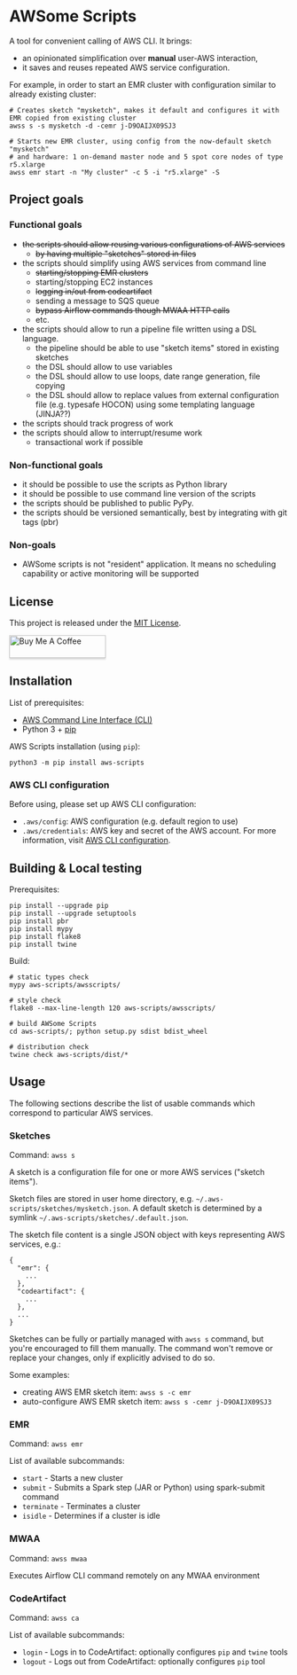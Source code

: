 # AWSome Scripts

A tool for convenient calling of AWS CLI. It brings:

- an opinionated simplification over **manual** user-AWS interaction,
- it saves and reuses repeated AWS service configuration.

For example, in order to start an EMR cluster with configuration similar to already existing cluster:

```
# Creates sketch "mysketch", makes it default and configures it with EMR copied from existing cluster
awss s -s mysketch -d -cemr j-D9OAIJX09SJ3

# Starts new EMR cluster, using config from the now-default sketch "mysketch"
# and hardware: 1 on-demand master node and 5 spot core nodes of type r5.xlarge
awss emr start -n "My cluster" -c 5 -i "r5.xlarge" -S
```

## Project goals

### Functional goals

- ~~the scripts should allow reusing various configurations of AWS services~~
    - ~~by having multiple "sketches" stored in files~~
- the scripts should simplify using AWS services from command line
    - ~~starting/stopping EMR clusters~~
    - starting/stopping EC2 instances
    - ~~logging in/out from codeartifact~~
    - sending a message to SQS queue
    - ~~bypass Airflow commands though MWAA HTTP calls~~
    - etc.
- the scripts should allow to run a pipeline file written using a DSL language.
    - the pipeline should be able to use "sketch items" stored in existing sketches
    - the DSL should allow to use variables
    - the DSL should allow to use loops, date range generation, file copying
    - the DSL should allow to replace values from external configuration file (e.g. typesafe HOCON) using some
      templating language (JINJA??)
- the scripts should track progress of work
- the scripts should allow to interrupt/resume work
    - transactional work if possible

### Non-functional goals

- it should be possible to use the scripts as Python library
- it should be possible to use command line version of the scripts
- the scripts should be published to public PyPy.
- the scripts should be versioned semantically, best by integrating with git tags (pbr)

### Non-goals

- AWSome scripts is not "resident" application. It means no scheduling capability or active monitoring will be supported

## License

This project is released under the [MIT License][mit-license].

<a href="https://www.buymeacoffee.com/vbmacher" target="_blank"><img src="https://www.buymeacoffee.com/assets/img/custom_images/orange_img.png" alt="Buy Me A Coffee" style="height: 41px !important;width: 174px !important;box-shadow: 0px 3px 2px 0px rgba(190, 190, 190, 0.5) !important;-webkit-box-shadow: 0px 3px 2px 0px rgba(190, 190, 190, 0.5) !important;" ></a>


## Installation

List of prerequisites:

- [AWS Command Line Interface (CLI)][cli-install]
- Python 3 + [pip][pip]

AWS Scripts installation (using `pip`):

```
python3 -m pip install aws-scripts
```

### AWS CLI configuration

Before using, please set up AWS CLI configuration:

- `.aws/config`: AWS configuration (e.g. default region to use)
- `.aws/credentials`: AWS key and secret of the AWS account. For more information,
  visit [AWS CLI configuration][cli-config].

## Building & Local testing

Prerequisites:

```
pip install --upgrade pip
pip install --upgrade setuptools
pip install pbr
pip install mypy
pip install flake8
pip install twine
```

Build:

```
# static types check
mypy aws-scripts/awsscripts/

# style check
flake8 --max-line-length 120 aws-scripts/awsscripts/

# build AWSome Scripts
cd aws-scripts/; python setup.py sdist bdist_wheel

# distribution check
twine check aws-scripts/dist/*
```

## Usage

The following sections describe the list of usable commands which correspond to particular AWS services.

### Sketches

Command: `awss s`

A sketch is a configuration file for one or more AWS services ("sketch items").

Sketch files are stored in user home directory, e.g. `~/.aws-scripts/sketches/mysketch.json`.
A default sketch is determined by a symlink `~/.aws-scripts/sketches/.default.json`.

The sketch file content is a single JSON object with keys representing AWS services, e.g.:

```
{
  "emr": {
    ...
  },
  "codeartifact": {
    ...
  },
  ...
}
```

Sketches can be fully or partially managed with `awss s` command, but you're encouraged to fill them manually. The
command won't remove or replace your changes, only if explicitly advised to do so.

Some examples:
- creating AWS EMR sketch item: `awss s -c emr`
- auto-configure AWS EMR sketch item: `awss s -cemr j-D9OAIJX09SJ3`

### EMR

Command: `awss emr`

List of available subcommands:

- `start` - Starts a new cluster
- `submit` - Submits a Spark step (JAR or Python) using spark-submit command
- `terminate` - Terminates a cluster
- `isidle` - Determines if a cluster is idle

### MWAA

Command: `awss mwaa`

Executes Airflow CLI command remotely on any MWAA environment

### CodeArtifact

Command: `awss ca`

List of available subcommands:

- `login` - Logs in to CodeArtifact: optionally configures `pip` and `twine` tools
- `logout` - Logs out from CodeArtifact: optionally configures `pip` tool

[cli-install]: https://docs.aws.amazon.com/cli/latest/userguide/cli-chap-install.html
[cli-config]: https://docs.aws.amazon.com/cli/latest/userguide/cli-configure-files.html
[pip]: https://packaging.python.org/tutorials/installing-packages/
[mit-license]: https://opensource.org/licenses/MIT